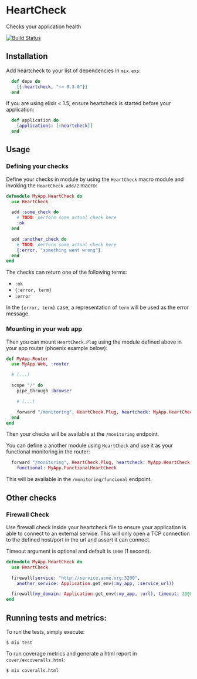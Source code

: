 # HeartCheck

Checks your application health

[![Build Status](https://travis-ci.org/locaweb/heartcheck-elixir.svg?branch=master)](https://travis-ci.org/locaweb/heartcheck-elixir)

## Installation

Add heartcheck to your list of dependencies in `mix.exs`:

```elixir
  def deps do
    [{:heartcheck, "~> 0.3.0"}]
  end
```

If you are using elixir < 1.5, ensure heartcheck is started before your
application:

```elixir
  def application do
    [applications: [:heartcheck]]
  end
```

## Usage

### Defining your checks

Define your checks in module by using the `HeartCheck` macro module and invoking
the `HeartCheck.add/2` macro:

```elixir
defmodule MyApp.HeartCheck do
  use HeartCheck

  add :some_check do
    # TODO: perform some actual check here
    :ok
  end

  add :another_check do
    # TODO: perform some actual check here
    {:error, "something went wrong"}
  end
end

```

The checks can return one of the following terms:

* `:ok`
* `{:error, term}`
* `:error`

In the `{error, term}` case, a representation of `term` will be used as the
error message.

### Mounting in your web app

Then you can mount `HeartCheck.Plug` using the module defined above in your app
router (phoenix example below):

```elixir
def MyApp.Router
  use MyApp.Web, :router

  # (...)

  scope "/" do
    pipe_through :browser

    # (...)

    forward "/monitoring", HeartCheck.Plug, heartcheck: MyApp.HeartCheck
  end
end

```

Then your checks will be available at the `/monitoring` endpoint.

You can define a another module using `HeartCheck` and use it as your functional
monitoring in the router:

```elixir
  forward "/monitoring", HeartCheck.Plug, heartcheck: MyApp.HeartCheck,
    functional: MyApp.FunctionalHeartCheck
```

This will be available in the `/monitoring/funcional` endpoint.

## Other checks

### Firewall Check

Use firewall check inside your heartcheck file to ensure your application is
able to connect to an external service. This will only open a TCP connection
to the defined host/port in the url and assert it can connect.

Timeout argument is optional and default is `1000` (1 second).

```elixir
defmodule MyApp.HeartCheck do
  use HeartCheck

  firewall(service: "http://service.acme.org:3200",
    another_service: Application.get_env(:my_app, :service_url))

  firewall(my_domain: Application.get_env(:my_app, :url), timeout: 2000)
end
```

## Running tests and metrics:

To run the tests, simply execute:

```
$ mix test
```

To run coverage metrics and generate a html report in `cover/excoveralls.html`:

```
$ mix coveralls.html
```
